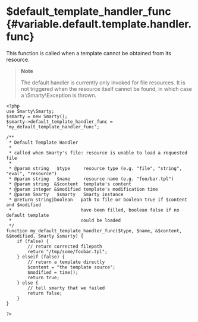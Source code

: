 \$default\_template\_handler\_func {#variable.default.template.handler.func}
==================================

This function is called when a template cannot be obtained from its
resource.

> **Note**
>
> The default handler is currently only invoked for file resources. It
> is not triggered when the resource itself cannot be found, in which
> case a \Smarty\Exception is thrown.


    <?php
    use Smarty\Smarty;
    $smarty = new Smarty();
    $smarty->default_template_handler_func = 'my_default_template_handler_func';

    /**
     * Default Template Handler
     *
     * called when Smarty's file: resource is unable to load a requested file
     * 
     * @param string   $type     resource type (e.g. "file", "string", "eval", "resource")
     * @param string   $name     resource name (e.g. "foo/bar.tpl")
     * @param string  &$content  template's content
     * @param integer &$modified template's modification time
     * @param Smarty   $smarty   Smarty instance
     * @return string|boolean   path to file or boolean true if $content and $modified 
     *                          have been filled, boolean false if no default template 
     *                          could be loaded
     */
    function my_default_template_handler_func($type, $name, &$content, &$modified, Smarty $smarty) {
        if (false) {
            // return corrected filepath
            return "/tmp/some/foobar.tpl";
        } elseif (false) {
            // return a template directly
            $content = "the template source";
            $modified = time();
            return true;
        } else {
            // tell smarty that we failed
            return false;
        }
    }

    ?>

      
